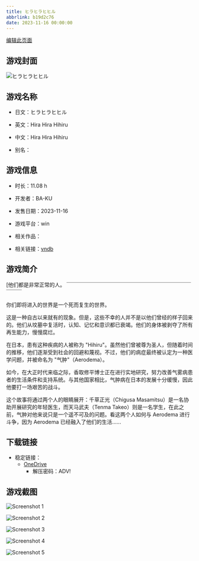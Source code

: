 ```yaml
---
title: ヒラヒラヒヒル
abbrlink: b19d2c76
date: 2023-11-16 00:00:00
---
```

[编辑此页面](https://github.com/ACG-3/ADV3-source/blob/main/source/_posts/games/%E3%83%92%E3%83%A9%E3%83%92%E3%83%A9%E3%83%92%E3%83%92%E3%83%AB.md)

## 游戏封面

![ヒラヒラヒヒル](https://pan.timero.xyz/onedrive/img_lib_001/%E3%83%92%E3%83%A9%E3%83%92%E3%83%A9%E3%83%92%E3%83%92%E3%83%AB_cover.avif)


## 游戏名称

- 日文：ヒラヒラヒヒル
- 英文：Hira Hira Hihiru
- 中文：Hira Hira Hihiru

- 别名：


## 游戏信息

- 时长：11.08 h
- 开发者：BA-KU
- 发售日期：2023-11-16
- 游戏平台：win
- 相关作品：

- 相关链接：[vndb](https://vndb.org/v38429)


## 游戏简介

[他们都是非常正常的人。
￣￣￣￣￣￣￣￣￣￣￣￣￣￣￣￣￣￣￣￣￣￣￣￣￣￣￣

你们即将进入的世界是一个死而复生的世界。

这是一种自古以来就有的现象。但是，这些不幸的人并不是以他们曾经的样子回来的。他们从坟墓中复活时，认知、记忆和意识都已衰竭。他们的身体被剥夺了所有再生能力，慢慢腐烂。

在日本，患有这种疾病的人被称为 "Hihiru"。虽然他们曾被尊为圣人，但随着时间的推移，他们逐渐受到社会的回避和蔑视。不过，他们的病症最终被认定为一种医学问题，并被命名为 "气肿"（Aerodema）。

如今，在大正时代来临之际，香取修平博士正在进行实地研究，努力改善气雾病患者的生活条件和支持系统。与其他国家相比，气肿病在日本的发展十分缓慢，因此他要打一场艰苦的战斗。

这个故事将通过两个人的眼睛展开：千草正光（Chigusa Masamitsu）是一名协助开展研究的年轻医生，而天马武夫（Tenma Takeo）则是一名学生，在此之前，气肿对他来说只是一个遥不可及的问题。看这两个人如何与 Aerodema 进行斗争，因为 Aerodema 已经融入了他们的生活......




## 下载链接

- 稳定链接：
    - [OneDrive](https://pan.timero.xyz/onedrive/adv_lib_001/%E3%83%92%E3%83%A9%E3%83%92%E3%83%A9%E3%83%92%E3%83%92%E3%83%AB)
        - 解压密码：ADV!

## 游戏截图


![Screenshot 1](https://pan.timero.xyz/onedrive/img_lib_001/%E3%83%92%E3%83%A9%E3%83%92%E3%83%A9%E3%83%92%E3%83%92%E3%83%AB_Screenshot_1.avif)

![Screenshot 2](https://pan.timero.xyz/onedrive/img_lib_001/%E3%83%92%E3%83%A9%E3%83%92%E3%83%A9%E3%83%92%E3%83%92%E3%83%AB_Screenshot_2.avif)

![Screenshot 3](https://pan.timero.xyz/onedrive/img_lib_001/%E3%83%92%E3%83%A9%E3%83%92%E3%83%A9%E3%83%92%E3%83%92%E3%83%AB_Screenshot_3.avif)

![Screenshot 4](https://pan.timero.xyz/onedrive/img_lib_001/%E3%83%92%E3%83%A9%E3%83%92%E3%83%A9%E3%83%92%E3%83%92%E3%83%AB_Screenshot_4.avif)

![Screenshot 5](https://pan.timero.xyz/onedrive/img_lib_001/%E3%83%92%E3%83%A9%E3%83%92%E3%83%A9%E3%83%92%E3%83%92%E3%83%AB_Screenshot_5.avif)

